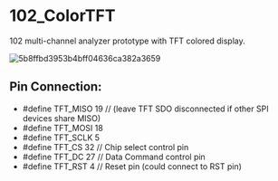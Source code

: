 # 102_ColorTFT

102 multi-channel analyzer prototype with TFT colored display.

![5b8ffbd3953b4bff04636ca382a3659](https://user-images.githubusercontent.com/26637782/207245395-03256b1a-f074-4640-8f07-6ce0956785d7.jpg)

## Pin Connection:
- #define TFT_MISO 19 // (leave TFT SDO disconnected if other SPI devices share MISO)
- #define TFT_MOSI 18
- #define TFT_SCLK 5
- #define TFT_CS    32  // Chip select control pin
- #define TFT_DC    27  // Data Command control pin
- #define TFT_RST   4  // Reset pin (could connect to RST pin)
